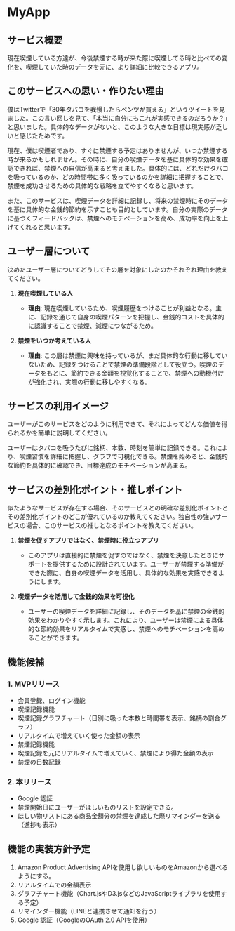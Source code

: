 # MyApp

## サービス概要
現在喫煙している方達が、今後禁煙する時が来た際に喫煙してる時と比べての変化を、喫煙していた時のデータを元に、より詳細に比較できるアプリ。

## このサービスへの思い・作りたい理由
僕はTwitterで「30年タバコを我慢したらベンツが買える」というツイートを見ました。この言い回しを見て、「本当に自分にもこれが実感できるのだろうか？」と思いました。具体的なデータがないと、このような大きな目標は現実感が乏しいと感じたためです。

現在、僕は喫煙者であり、すぐに禁煙する予定はありませんが、いつか禁煙する時が来るかもしれません。その時に、自分の喫煙データを基に具体的な効果を確認できれば、禁煙への自信が高まると考えました。具体的には、どれだけタバコを吸っているのか、どの時間帯に多く吸っているのかを詳細に把握することで、禁煙を成功させるための具体的な戦略を立てやすくなると思います。

また、このサービスは、喫煙データを詳細に記録し、将来の禁煙時にそのデータを基に具体的な金銭的節約を示すことも目的としています。自分の実際のデータに基づくフィードバックは、禁煙へのモチベーションを高め、成功率を向上を上げてくれると思います。

## ユーザー層について
決めたユーザー層についてどうしてその層を対象にしたのかそれぞれ理由を教えてください。

1. **現在喫煙している人**
   - **理由**: 現在喫煙しているため、喫煙履歴をつけることが利益となる。主に、記録を通じて自身の喫煙パターンを把握し、金銭的コストを具体的に認識することで禁煙、減煙につながるため。

2. **禁煙をいつか考えている人**
   - **理由**: この層は禁煙に興味を持っているが、まだ具体的な行動に移していないため、記録をつけることで禁煙の準備段階として役立つ。喫煙のデータをもとに、節約できる金額を視覚化することで、禁煙への動機付けが強化され、実際の行動に移しやすくなる。

## サービスの利用イメージ
ユーザーがこのサービスをどのように利用できて、それによってどんな価値を得られるかを簡単に説明してください。

ユーザーはタバコを吸うたびに銘柄、本数、時刻を簡単に記録できる。これにより、喫煙習慣を詳細に把握し、グラフで可視化できる。禁煙を始めると、金銭的な節約を具体的に確認でき、目標達成のモチベーションが高まる。

## サービスの差別化ポイント・推しポイント
似たようなサービスが存在する場合、そのサービスとの明確な差別化ポイントとその差別化ポイントのどこが優れているのか教えてください。独自性の強いサービスの場合、このサービスの推しとなるポイントを教えてください。

1. **禁煙を促すアプリではなく、禁煙時に役立つアプリ**
   - このアプリは直接的に禁煙を促すのではなく、禁煙を決意したときにサポートを提供するために設計されています。ユーザーが禁煙する準備ができた際に、自身の喫煙データを活用し、具体的な効果を実感できるようにします。
  
2. **喫煙データを活用して金銭的効果を可視化**
   - ユーザーの喫煙データを詳細に記録し、そのデータを基に禁煙の金銭的効果をわかりやすく示します。これにより、ユーザーは禁煙による具体的な節約効果をリアルタイムで実感し、禁煙へのモチベーションを高めることができます。

## 機能候補

### 1. MVPリリース
- 会員登録、ログイン機能
- 喫煙記録機能
- 喫煙記録グラフチャート（日別に吸った本数と時間帯を表示、銘柄の割合グラフ）
- リアルタイムで増えていく使った金額の表示
- 禁煙記録機能
- 喫煙記録を元にリアルタイムで増えていく、禁煙により得た金額の表示
- 禁煙の日数記録

### 2. 本リリース
- Google 認証
- 禁煙開始日にユーザーがほしいものリストを設定できる。
- ほしい物リストにある商品金額分の禁煙を達成した際リマインダーを送る（進捗も表示）

## 機能の実装方針予定
1. Amazon Product Advertising APIを使用し欲しいものをAmazonから選べるようにする。
2. リアルタイムでの金額表示
3. グラフチャート機能（Chart.jsやD3.jsなどのJavaScriptライブラリを使用する予定）
4. リマインダー機能（LINEと連携させて通知を行う）
5. Google 認証（GoogleのOAuth 2.0 APIを使用）

